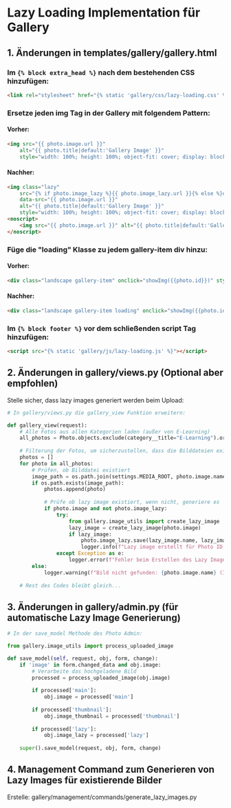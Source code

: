# Lazy Loading Implementation für Gallery

## 1. Änderungen in templates/gallery/gallery.html

### Im `{% block extra_head %}` nach dem bestehenden CSS hinzufügen:
```html
<link rel="stylesheet" href="{% static 'gallery/css/lazy-loading.css' %}">
```

### Ersetze jeden img Tag in der Gallery mit folgendem Pattern:

#### Vorher:
```html
<img src="{{ photo.image.url }}" 
    alt="{{ photo.title|default:'Gallery Image' }}"
    style="width: 100%; height: 100%; object-fit: cover; display: block;">
```

#### Nachher:
```html
<img class="lazy" 
    src="{% if photo.image_lazy %}{{ photo.image_lazy.url }}{% else %}data:image/svg+xml;base64,PHN2ZyB3aWR0aD0iMjIwIiBoZWlnaHQ9IjIyMCIgeG1sbnM9Imh0dHA6Ly93d3cudzMub3JnLzIwMDAvc3ZnIj48cmVjdCB3aWR0aD0iMjIwIiBoZWlnaHQ9IjIyMCIgZmlsbD0iI2YwZjBmMCIvPjwvc3ZnPg=={% endif %}"
    data-src="{{ photo.image.url }}" 
    alt="{{ photo.title|default:'Gallery Image' }}"
    style="width: 100%; height: 100%; object-fit: cover; display: block;">
<noscript>
    <img src="{{ photo.image.url }}" alt="{{ photo.title|default:'Gallery Image' }}" style="width: 100%; height: 100%; object-fit: cover; display: block;">
</noscript>
```

### Füge die "loading" Klasse zu jedem gallery-item div hinzu:

#### Vorher:
```html
<div class="landscape gallery-item" onclick="showImg({{photo.id}})" style="...">
```

#### Nachher:
```html
<div class="landscape gallery-item loading" onclick="showImg({{photo.id}})" style="...">
```

### Im `{% block footer %}` vor dem schließenden script Tag hinzufügen:
```html
<script src="{% static 'gallery/js/lazy-loading.js' %}"></script>
```

## 2. Änderungen in gallery/views.py (Optional aber empfohlen)

Stelle sicher, dass lazy images generiert werden beim Upload:
```python
# In gallery/views.py die gallery_view Funktion erweitern:

def gallery_view(request):
    # Alle Fotos aus allen Kategorien laden (außer von E-Learning)
    all_photos = Photo.objects.exclude(category__title="E-Learning").order_by('-ordering')
    
    # Filterung der Fotos, um sicherzustellen, dass die Bilddateien existieren
    photos = []
    for photo in all_photos:
        # Prüfen, ob Bilddatei existiert
        image_path = os.path.join(settings.MEDIA_ROOT, photo.image.name)
        if os.path.exists(image_path):
            photos.append(photo)
            
            # Prüfe ob lazy image existiert, wenn nicht, generiere es
            if photo.image and not photo.image_lazy:
                try:
                    from gallery.image_utils import create_lazy_image
                    lazy_image = create_lazy_image(photo.image)
                    if lazy_image:
                        photo.image_lazy.save(lazy_image.name, lazy_image, save=True)
                        logger.info(f"Lazy image erstellt für Photo ID: {photo.id}")
                except Exception as e:
                    logger.error(f"Fehler beim Erstellen des Lazy Images: {e}")
        else:
            logger.warning(f"Bild nicht gefunden: {photo.image.name} (ID: {photo.id})")
    
    # Rest des Codes bleibt gleich...
```

## 3. Änderungen in gallery/admin.py (für automatische Lazy Image Generierung)

```python
# In der save_model Methode des Photo Admin:

from gallery.image_utils import process_uploaded_image

def save_model(self, request, obj, form, change):
    if 'image' in form.changed_data and obj.image:
        # Verarbeite das hochgeladene Bild
        processed = process_uploaded_image(obj.image)
        
        if processed['main']:
            obj.image = processed['main']
        
        if processed['thumbnail']:
            obj.image_thumbnail = processed['thumbnail']
        
        if processed['lazy']:
            obj.image_lazy = processed['lazy']
    
    super().save_model(request, obj, form, change)
```

## 4. Management Command zum Generieren von Lazy Images für existierende Bilder

Erstelle: gallery/management/commands/generate_lazy_images.py